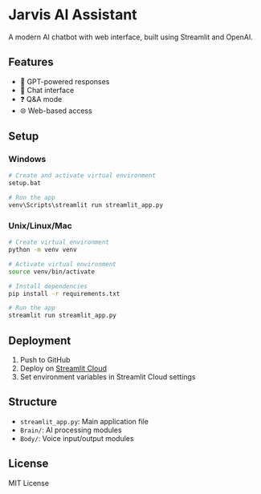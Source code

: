# Jarvis AI Assistant

A modern AI chatbot with web interface, built using Streamlit and OpenAI.

## Features
- 🤖 GPT-powered responses
- 💬 Chat interface
- ❓ Q&A mode
- 🌐 Web-based access

## Setup

### Windows
```bash
# Create and activate virtual environment
setup.bat

# Run the app
venv\Scripts\streamlit run streamlit_app.py
```

### Unix/Linux/Mac
```bash
# Create virtual environment
python -m venv venv

# Activate virtual environment
source venv/bin/activate

# Install dependencies
pip install -r requirements.txt

# Run the app
streamlit run streamlit_app.py
```

## Deployment
1. Push to GitHub
2. Deploy on [Streamlit Cloud](https://streamlit.io/cloud)
3. Set environment variables in Streamlit Cloud settings

## Structure

- `streamlit_app.py`: Main application file
- `Brain/`: AI processing modules
- `Body/`: Voice input/output modules

## License

MIT License
